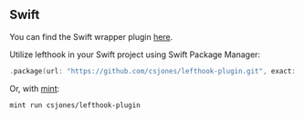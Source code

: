## Swift

You can find the Swift wrapper plugin [here](https://github.com/csjones/lefthook-plugin).

Utilize lefthook in your Swift project using Swift Package Manager:

```swift
.package(url: "https://github.com/csjones/lefthook-plugin.git", exact: "1.10.5"),
```

Or, with [mint](https://github.com/yonaskolb/Mint):

```bash
mint run csjones/lefthook-plugin
```
